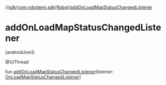//[sdk](../../../index.md)/[com.robotemi.sdk](../index.md)/[Robot](index.md)/[addOnLoadMapStatusChangedListener](add-on-load-map-status-changed-listener.md)

# addOnLoadMapStatusChangedListener

[androidJvm]\

@UiThread

fun [addOnLoadMapStatusChangedListener](add-on-load-map-status-changed-listener.md)(listener: [OnLoadMapStatusChangedListener](../../com.robotemi.sdk.map/-on-load-map-status-changed-listener/index.md))
